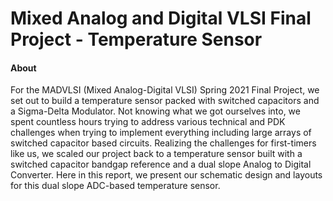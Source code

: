 # Mixed Analog and Digital VLSI Final Project - Temperature Sensor

#### About 

For the MADVLSI (Mixed Analog-Digital VLSI) Spring 2021 Final Project, we set out to build a temperature sensor packed with switched capacitors and a Sigma-Delta Modulator. Not knowing what we got ourselves into, we spent countless hours trying to address various technical and PDK challenges when trying to implement everything including large arrays of switched capacitor based circuits. Realizing the challenges for first-timers like us, we scaled our project back to a temperature sensor built with a switched capacitor bandgap reference and a dual slope Analog to Digital Converter. Here in this report, we present our schematic design and layouts for this dual slope ADC-based temperature sensor.

